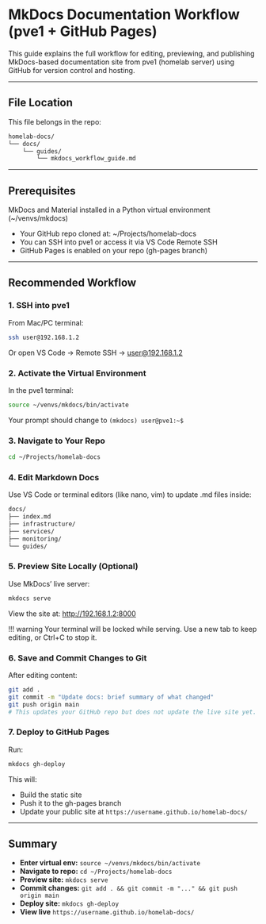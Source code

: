 # MkDocs Documentation Workflow (pve1 + GitHub Pages)
This guide explains the full workflow for editing, previewing, and publishing MkDocs-based documentation site from pve1 (homelab server) using GitHub for version control and hosting.

---

## File Location
This file belongs in the repo:

```markdown
homelab-docs/
└── docs/
    └── guides/
        └── mkdocs_workflow_guide.md
```

---

## Prerequisites
MkDocs and Material installed in a Python virtual environment (~/venvs/mkdocs)
- Your GitHub repo cloned at: ~/Projects/homelab-docs
- You can SSH into pve1 or access it via VS Code Remote SSH
- GitHub Pages is enabled on your repo (gh-pages branch)

---

## Recommended Workflow

### 1. SSH into pve1
From Mac/PC terminal:

```bash
ssh user@192.168.1.2
```
Or open VS Code → Remote SSH → user@192.168.1.2 
    
### 2. Activate the Virtual Environment
In the pve1 terminal:

```bash
source ~/venvs/mkdocs/bin/activate
```
Your prompt should change to `(mkdocs) user@pve1:~$`

### 3. Navigate to Your Repo
```bash
cd ~/Projects/homelab-docs
```

### 4. Edit Markdown Docs
Use VS Code or terminal editors (like nano, vim) to update .md files inside:

```markdown
docs/
├── index.md
├── infrastructure/
├── services/
├── monitoring/
└── guides/
```
### 5. Preview Site Locally (Optional)
Use MkDocs’ live server:

```bash
mkdocs serve
```

View the site at:
http://192.168.1.2:8000

!!! warning
    Your terminal will be locked while serving. Use a new tab to keep editing, or Ctrl+C to stop it.

### 6. Save and Commit Changes to Git
After editing content:

```bash
git add .
git commit -m "Update docs: brief summary of what changed"
git push origin main
# This updates your GitHub repo but does not update the live site yet.
```

### 7. Deploy to GitHub Pages
Run:

```bash
mkdocs gh-deploy
```

This will:
- Build the static site
- Push it to the gh-pages branch
- Update your public site at `https://username.github.io/homelab-docs/`

---

## Summary
- **Enter virtual env:** `source ~/venvs/mkdocs/bin/activate`
- **Navigate to repo:** `cd ~/Projects/homelab-docs`
- **Preview site:** `mkdocs serve`
- **Commit changes:** `git add . && git commit -m "..." && git push origin main`
- **Deploy site:** `mkdocs gh-deploy`
- **View live** `https://username.github.io/homelab-docs/`

